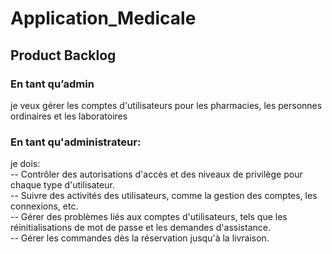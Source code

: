 # Application_Medicale
## Product Backlog

### En tant qu’admin 
je veux gérer les comptes d'utilisateurs pour les pharmacies, les personnes ordinaires et les laboratoires

### En tant qu'administrateur:
je dois:  
-- Contrôler des autorisations d'accès et des niveaux de privilège pour chaque type d'utilisateur.  
-- Suivre des activités des utilisateurs, comme la gestion des comptes, les connexions, etc.  
-- Gérer des problèmes liés aux comptes d'utilisateurs, tels que les réinitialisations de mot de passe et les demandes d'assistance.  
-- Gérer les commandes dès la réservation jusqu'à la livraison.  


